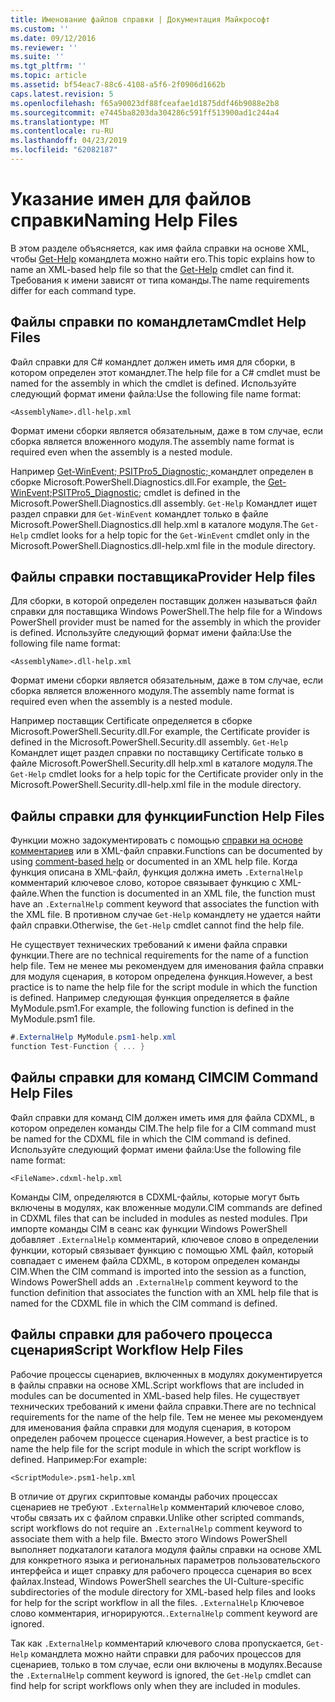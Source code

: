 ```yaml
---
title: Именование файлов справки | Документация Майкрософт
ms.custom: ''
ms.date: 09/12/2016
ms.reviewer: ''
ms.suite: ''
ms.tgt_pltfrm: ''
ms.topic: article
ms.assetid: bf54eac7-88c6-4108-a5f6-2f0906d1662b
caps.latest.revision: 5
ms.openlocfilehash: f65a90023df88fceafae1d1875ddf46b9088e2b8
ms.sourcegitcommit: e7445ba8203da304286c591ff513900ad1c244a4
ms.translationtype: MT
ms.contentlocale: ru-RU
ms.lasthandoff: 04/23/2019
ms.locfileid: "62082187"
---
```

# <a name="naming-help-files"></a><span data-ttu-id="9df21-102">Указание имен для файлов справки</span><span class="sxs-lookup"><span data-stu-id="9df21-102">Naming Help Files</span></span>

<span data-ttu-id="9df21-103">В этом разделе объясняется, как имя файла справки на основе XML, чтобы [Get-Help](/powershell/module/Microsoft.PowerShell.Core/Get-Help) командлета можно найти его.</span><span class="sxs-lookup"><span data-stu-id="9df21-103">This topic explains how to name an XML-based help file so that the [Get-Help](/powershell/module/Microsoft.PowerShell.Core/Get-Help) cmdlet can find it.</span></span> <span data-ttu-id="9df21-104">Требования к имени зависят от типа команды.</span><span class="sxs-lookup"><span data-stu-id="9df21-104">The name requirements differ for each command type.</span></span>

## <a name="cmdlet-help-files"></a><span data-ttu-id="9df21-105">Файлы справки по командлетам</span><span class="sxs-lookup"><span data-stu-id="9df21-105">Cmdlet Help Files</span></span>

<span data-ttu-id="9df21-106">Файл справки для C# командлет должен иметь имя для сборки, в котором определен этот командлет.</span><span class="sxs-lookup"><span data-stu-id="9df21-106">The help file for a C# cmdlet must be named for the assembly in which the cmdlet is defined.</span></span> <span data-ttu-id="9df21-107">Используйте следующий формат имени файла:</span><span class="sxs-lookup"><span data-stu-id="9df21-107">Use the following file name format:</span></span>

```
<AssemblyName>.dll-help.xml
```

<span data-ttu-id="9df21-108">Формат имени сборки является обязательным, даже в том случае, если сборка является вложенного модуля.</span><span class="sxs-lookup"><span data-stu-id="9df21-108">The assembly name format is required even when the assembly is a nested module.</span></span>

<span data-ttu-id="9df21-109">Например [Get-WinEvent; PSITPro5_Diagnostic; ](/powershell/module/Microsoft.PowerShell.Diagnostics/Get-WinEvent) командлет определен в сборке Microsoft.PowerShell.Diagnostics.dll.</span><span class="sxs-lookup"><span data-stu-id="9df21-109">For example, the [Get-WinEvent;PSITPro5_Diagnostic;](/powershell/module/Microsoft.PowerShell.Diagnostics/Get-WinEvent) cmdlet is defined in the Microsoft.PowerShell.Diagnostics.dll assembly.</span></span> <span data-ttu-id="9df21-110">`Get-Help` Командлет ищет раздел справки для `Get-WinEvent` командлет только в файле Microsoft.PowerShell.Diagnostics.dll help.xml в каталоге модуля.</span><span class="sxs-lookup"><span data-stu-id="9df21-110">The `Get-Help` cmdlet looks for a help topic for the `Get-WinEvent` cmdlet only in the Microsoft.PowerShell.Diagnostics.dll-help.xml file in the module directory.</span></span>

## <a name="provider-help-files"></a><span data-ttu-id="9df21-111">Файлы справки поставщика</span><span class="sxs-lookup"><span data-stu-id="9df21-111">Provider Help files</span></span>

<span data-ttu-id="9df21-112">Для сборки, в которой определен поставщик должен называться файл справки для поставщика Windows PowerShell.</span><span class="sxs-lookup"><span data-stu-id="9df21-112">The help file for a Windows PowerShell provider must be named for the assembly in which the provider is defined.</span></span> <span data-ttu-id="9df21-113">Используйте следующий формат имени файла:</span><span class="sxs-lookup"><span data-stu-id="9df21-113">Use the following file name format:</span></span>

```
<AssemblyName>.dll-help.xml
```

<span data-ttu-id="9df21-114">Формат имени сборки является обязательным, даже в том случае, если сборка является вложенного модуля.</span><span class="sxs-lookup"><span data-stu-id="9df21-114">The assembly name format is required even when the assembly is a nested module.</span></span>

<span data-ttu-id="9df21-115">Например поставщик Certificate определяется в сборке Microsoft.PowerShell.Security.dll.</span><span class="sxs-lookup"><span data-stu-id="9df21-115">For example, the Certificate provider is defined in the Microsoft.PowerShell.Security.dll assembly.</span></span> <span data-ttu-id="9df21-116">`Get-Help` Командлет ищет раздел справки по поставщику Certificate только в файле Microsoft.PowerShell.Security.dll help.xml в каталоге модуля.</span><span class="sxs-lookup"><span data-stu-id="9df21-116">The `Get-Help` cmdlet looks for a help topic for the Certificate provider only in the Microsoft.PowerShell.Security.dll-help.xml file in the module directory.</span></span>

## <a name="function-help-files"></a><span data-ttu-id="9df21-117">Файлы справки для функции</span><span class="sxs-lookup"><span data-stu-id="9df21-117">Function Help Files</span></span>

<span data-ttu-id="9df21-118">Функции можно задокументировать с помощью [справки на основе комментариев](/powershell/module/microsoft.powershell.core/about/about_comment_based_help) или в XML-файл справки.</span><span class="sxs-lookup"><span data-stu-id="9df21-118">Functions can be documented by using [comment-based help](/powershell/module/microsoft.powershell.core/about/about_comment_based_help) or documented in an XML help file.</span></span> <span data-ttu-id="9df21-119">Когда функция описана в XML-файл, функция должна иметь `.ExternalHelp` комментарий ключевое слово, которое связывает функцию с XML-файле.</span><span class="sxs-lookup"><span data-stu-id="9df21-119">When the function is documented in an XML file, the function must have an `.ExternalHelp` comment keyword that associates the function with the XML file.</span></span> <span data-ttu-id="9df21-120">В противном случае `Get-Help` командлету не удается найти файл справки.</span><span class="sxs-lookup"><span data-stu-id="9df21-120">Otherwise, the `Get-Help` cmdlet cannot find the help file.</span></span>

<span data-ttu-id="9df21-121">Не существует технических требований к имени файла справки функции.</span><span class="sxs-lookup"><span data-stu-id="9df21-121">There are no technical requirements for the name of a function help file.</span></span> <span data-ttu-id="9df21-122">Тем не менее мы рекомендуем для именования файла справки для модуля сценария, в котором определена функция.</span><span class="sxs-lookup"><span data-stu-id="9df21-122">However, a best practice is to name the help file for the script module in which the function is defined.</span></span> <span data-ttu-id="9df21-123">Например следующая функция определяется в файле MyModule.psm1.</span><span class="sxs-lookup"><span data-stu-id="9df21-123">For example, the following function is defined in the MyModule.psm1 file.</span></span>

```csharp
#.ExternalHelp MyModule.psm1-help.xml
function Test-Function { ... }
```

## <a name="cim-command-help-files"></a><span data-ttu-id="9df21-124">Файлы справки для команд CIM</span><span class="sxs-lookup"><span data-stu-id="9df21-124">CIM Command Help Files</span></span>

<span data-ttu-id="9df21-125">Файл справки для команд CIM должен иметь имя для файла CDXML, в котором определен команды CIM.</span><span class="sxs-lookup"><span data-stu-id="9df21-125">The help file for a CIM command must be named for the CDXML file in which the CIM command is defined.</span></span> <span data-ttu-id="9df21-126">Используйте следующий формат имени файла:</span><span class="sxs-lookup"><span data-stu-id="9df21-126">Use the following file name format:</span></span>

```
<FileName>.cdxml-help.xml
```

<span data-ttu-id="9df21-127">Команды CIM, определяются в CDXML-файлы, которые могут быть включены в модулях, как вложенные модули.</span><span class="sxs-lookup"><span data-stu-id="9df21-127">CIM commands are defined in CDXML files that can be included in modules as nested modules.</span></span> <span data-ttu-id="9df21-128">При импорте команды CIM в сеанс как функции Windows PowerShell добавляет `.ExternalHelp` комментарий, ключевое слово в определении функции, который связывает функцию с помощью XML файл, который совпадает с именем файла CDXML, в котором определен команды CIM.</span><span class="sxs-lookup"><span data-stu-id="9df21-128">When the CIM command is imported into the session as a function, Windows PowerShell adds an `.ExternalHelp` comment keyword to the function definition that associates the function with an XML help file that is named for the CDXML file in which the CIM command is defined.</span></span>

## <a name="script-workflow-help-files"></a><span data-ttu-id="9df21-129">Файлы справки для рабочего процесса сценария</span><span class="sxs-lookup"><span data-stu-id="9df21-129">Script Workflow Help Files</span></span>

<span data-ttu-id="9df21-130">Рабочие процессы сценариев, включенных в модулях документируется в файлы справки на основе XML.</span><span class="sxs-lookup"><span data-stu-id="9df21-130">Script workflows that are included in modules can be documented in XML-based help files.</span></span> <span data-ttu-id="9df21-131">Не существует технических требований к имени файла справки.</span><span class="sxs-lookup"><span data-stu-id="9df21-131">There are no technical requirements for the name of the help file.</span></span> <span data-ttu-id="9df21-132">Тем не менее мы рекомендуем для именования файла справки для модуля сценария, в котором определен рабочем процессе сценария.</span><span class="sxs-lookup"><span data-stu-id="9df21-132">However, a best practice is to name the help file for the script module in which the script workflow is defined.</span></span> <span data-ttu-id="9df21-133">Например:</span><span class="sxs-lookup"><span data-stu-id="9df21-133">For example:</span></span>

```
<ScriptModule>.psm1-help.xml
```

<span data-ttu-id="9df21-134">В отличие от других скриптовые команды рабочих процессах сценариев не требуют `.ExternalHelp` комментарий ключевое слово, чтобы связать их с файлом справки.</span><span class="sxs-lookup"><span data-stu-id="9df21-134">Unlike other scripted commands, script workflows do not require an `.ExternalHelp` comment keyword to associate them with a help file.</span></span> <span data-ttu-id="9df21-135">Вместо этого Windows PowerShell выполняет подкаталоги каталога модуля файлы справки на основе XML для конкретного языка и региональных параметров пользовательского интерфейса и ищет справку для рабочего процесса сценария во всех файлах.</span><span class="sxs-lookup"><span data-stu-id="9df21-135">Instead, Windows PowerShell searches the UI-Culture-specific subdirectories of the module directory for XML-based help files and looks for help for the script workflow in all the files.</span></span> <span data-ttu-id="9df21-136">`.ExternalHelp` Ключевое слово комментария, игнорируются.</span><span class="sxs-lookup"><span data-stu-id="9df21-136">`.ExternalHelp` comment keyword are ignored.</span></span>

<span data-ttu-id="9df21-137">Так как `.ExternalHelp` комментарий ключевого слова пропускается, `Get-Help` командлета можно найти справки для рабочих процессов для сценариев, только в том случае, если они включены в модулях.</span><span class="sxs-lookup"><span data-stu-id="9df21-137">Because the `.ExternalHelp` comment keyword is ignored, the `Get-Help` cmdlet can find help for script workflows only when they are included in modules.</span></span>